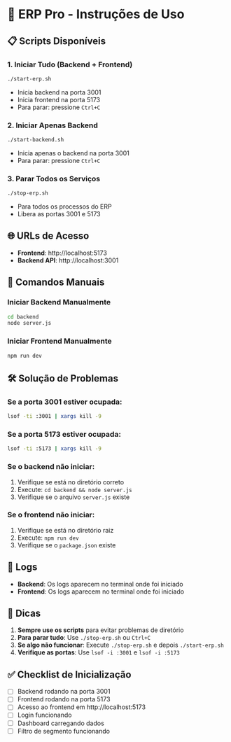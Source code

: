 # 🚀 ERP Pro - Instruções de Uso

## 📋 Scripts Disponíveis

### 1. Iniciar Tudo (Backend + Frontend)
```bash
./start-erp.sh
```
- Inicia backend na porta 3001
- Inicia frontend na porta 5173
- Para parar: pressione `Ctrl+C`

### 2. Iniciar Apenas Backend
```bash
./start-backend.sh
```
- Inicia apenas o backend na porta 3001
- Para parar: pressione `Ctrl+C`

### 3. Parar Todos os Serviços
```bash
./stop-erp.sh
```
- Para todos os processos do ERP
- Libera as portas 3001 e 5173

## 🌐 URLs de Acesso

- **Frontend**: http://localhost:5173
- **Backend API**: http://localhost:3001

## 🔧 Comandos Manuais

### Iniciar Backend Manualmente
```bash
cd backend
node server.js
```

### Iniciar Frontend Manualmente
```bash
npm run dev
```

## 🛠️ Solução de Problemas

### Se a porta 3001 estiver ocupada:
```bash
lsof -ti :3001 | xargs kill -9
```

### Se a porta 5173 estiver ocupada:
```bash
lsof -ti :5173 | xargs kill -9
```

### Se o backend não iniciar:
1. Verifique se está no diretório correto
2. Execute: `cd backend && node server.js`
3. Verifique se o arquivo `server.js` existe

### Se o frontend não iniciar:
1. Verifique se está no diretório raiz
2. Execute: `npm run dev`
3. Verifique se o `package.json` existe

## 📝 Logs

- **Backend**: Os logs aparecem no terminal onde foi iniciado
- **Frontend**: Os logs aparecem no terminal onde foi iniciado

## 🎯 Dicas

1. **Sempre use os scripts** para evitar problemas de diretório
2. **Para parar tudo**: Use `./stop-erp.sh` ou `Ctrl+C`
3. **Se algo não funcionar**: Execute `./stop-erp.sh` e depois `./start-erp.sh`
4. **Verifique as portas**: Use `lsof -i :3001` e `lsof -i :5173`

## ✅ Checklist de Inicialização

- [ ] Backend rodando na porta 3001
- [ ] Frontend rodando na porta 5173
- [ ] Acesso ao frontend em http://localhost:5173
- [ ] Login funcionando
- [ ] Dashboard carregando dados
- [ ] Filtro de segmento funcionando 